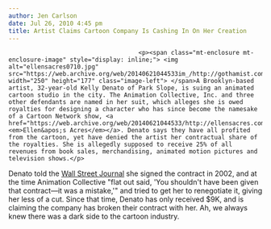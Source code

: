 ```yaml
---
author: Jen Carlson
date: Jul 26, 2010 4:45 pm
title: Artist Claims Cartoon Company Is Cashing In On Her Creation
---
```


	
										<p><span class="mt-enclosure mt-enclosure-image" style="display: inline;"> <img alt="ellensacres0710.jpg" src="https://web.archive.org/web/20140621044533im_/http://gothamist.com/attachments/arts_jen/ellensacres0710.jpg" width="250" height="177" class="image-left"> </span>A Brooklyn-based artist, 32-year-old Kelly Denato of Park Slope, is suing an animated cartoon studio in the city. The Animation Collective, Inc. and three other defendants are named in her suit, which alleges she is owed royalties for designing a character who has since become the namesake of a Cartoon Network show, <a href="https://web.archive.org/web/20140621044533/http://ellensacres.com/"><em>Ellen&apos;s Acres</em></a>. Denato says they have all profited from the cartoon, yet have denied the artist her contractual share of the royalties. She is allegedly supposed to receive 25% of all revenues from book sales, merchandising, animated motion pictures and television shows.</p>

<p>Denato told the <a href="https://web.archive.org/web/20140621044533/http://online.wsj.com/article/SB10001424052748703995104575389361083051240.html?mod=WSJ_NY_MIDDLETopStories">Wall Street Journal</a> she signed the contract in 2002, and at the time Animation Collective &quot;flat out said, &apos;You shouldn&apos;t have been given that contract&#x2014;it was a mistake,&apos;&quot; and tried to get her to renegotiate it, giving her less of a cut. Since that time, Denato has only received $9K, and is claiming the company has broken their contract with her. Ah, we always knew there was a dark side to the cartoon industry.</p>					
										
									
				